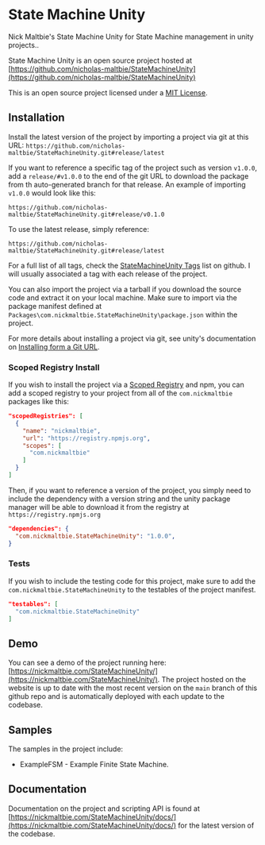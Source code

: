 # State Machine Unity

Nick Maltbie's State Machine Unity for
State Machine management in unity projects..

State Machine Unity is an open source project hosted at
[https://github.com/nicholas-maltbie/StateMachineUnity](https://github.com/nicholas-maltbie/StateMachineUnity)

This is an open source project licensed under a [MIT License](LICENSE.txt).

## Installation

Install the latest version of the project by importing a project via git
at this URL:
`https://github.com/nicholas-maltbie/StateMachineUnity.git#release/latest`

If you want to reference a specific tag of the project such as version `v1.0.0`,
add a `release/#v1.0.0` to the end of the git URL to download the package
from th auto-generated branch for that release. An example of importing `v1.0.0`
would look like this:

```text
https://github.com/nicholas-maltbie/StateMachineUnity.git#release/v0.1.0
```

To use the latest release, simply reference:

```text
https://github.com/nicholas-maltbie/StateMachineUnity.git#release/latest
```

For a full list of all tags, check the [StateMachineUnity Tags](https://github.com/nicholas-maltbie/StateMachineUnity/tags)
list on github. I will usually associated a tag with each release of the project.

You can also import the project via a tarball if you download the source
code and extract it on your local machine. Make sure to import
via the package manifest defined at `Packages\com.nickmaltbie.StateMachineUnity\package.json`
within the project.

For more details about installing a project via git, see unity's documentation
on [Installing form a Git URL](https://docs.unity3d.com/Manual/upm-ui-giturl.html#:~:text=%20Select%20Add%20package%20from%20git%20URL%20from,repository%20directly%20rather%20than%20from%20a%20package%20registry.).

### Scoped Registry Install

If you wish to install the project via a
[Scoped Registry](https://docs.unity3d.com/Manual/upm-scoped.html)
and npm, you can add a scoped registry to your project from all of the
`com.nickmaltbie` packages like this:

```json
"scopedRegistries": [
  {
    "name": "nickmaltbie",
    "url": "https://registry.npmjs.org",
    "scopes": [
      "com.nickmaltbie"
    ]
  }
]
```

Then, if you want to reference a version of the project, you simply
need to include the dependency with a version string and the unity package
manager will be able to download it from the registry at
`https://registry.npmjs.org`

```json
"dependencies": {
  "com.nickmaltbie.StateMachineUnity": "1.0.0",
}
```

### Tests

If you wish to include the testing code for this project, make sure to add
the `com.nickmaltbie.StateMachineUnity` to the testables
of the project manifest.

```json
"testables": [
  "com.nickmaltbie.StateMachineUnity"
]
```

## Demo

You can see a demo of the project running here:
[https://nickmaltbie.com/StateMachineUnity/](https://nickmaltbie.com/StateMachineUnity/).
The project hosted on the website is up to date with the most recent
version on the `main` branch of this github repo
and is automatically deployed with each update to the codebase.

## Samples

The samples in the project include:

* ExampleFSM - Example Finite State Machine.

## Documentation

Documentation on the project and scripting API is found at
[https://nickmaltbie.com/StateMachineUnity/docs/](https://nickmaltbie.com/StateMachineUnity/docs/)
for the latest version of the codebase.
